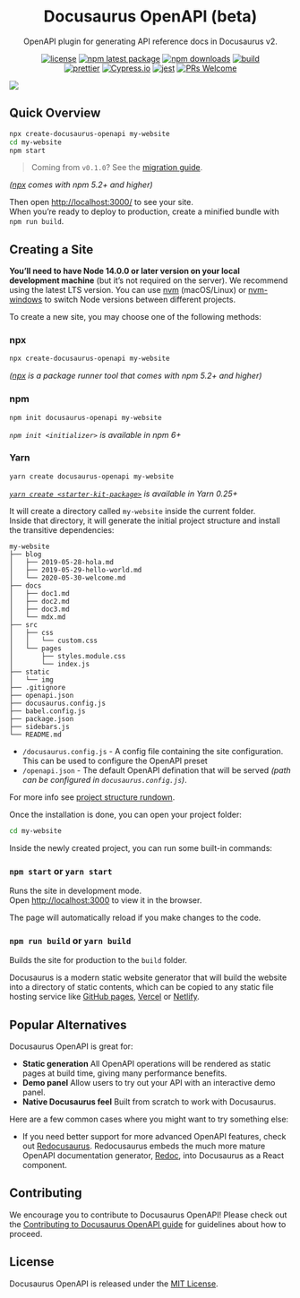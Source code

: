 <h1 align="center">Docusaurus OpenAPI (beta)</h1>

<div align="center">

OpenAPI plugin for generating API reference docs in Docusaurus v2.

[![license](https://img.shields.io/badge/license-MIT-blue.svg)](https://github.com/cloud-annotations/docusaurus-plugin-openapi/blob/HEAD/LICENSE)
[![npm latest package](https://img.shields.io/npm/v/docusaurus-preset-openapi/latest.svg)](https://www.npmjs.com/package/docusaurus-preset-openapi)
[![npm downloads](https://img.shields.io/npm/dm/docusaurus-plugin-openapi.svg)](https://www.npmjs.com/package/docusaurus-preset-openapi)
[![build](https://github.com/cloud-annotations/docusaurus-plugin-openapi/actions/workflows/validate.yaml/badge.svg)](https://github.com/cloud-annotations/docusaurus-plugin-openapi/actions/workflows/validate.yaml)
<br/>
[![prettier](https://img.shields.io/badge/code_style-prettier-ff69b4.svg)](https://github.com/prettier/prettier)
[![Cypress.io](https://img.shields.io/badge/tested%20with-Cypress-04C38E.svg)](https://www.cypress.io/)
[![jest](https://jestjs.io/img/jest-badge.svg)](https://github.com/facebook/jest)
[![PRs Welcome](https://img.shields.io/badge/PRs-welcome-brightgreen.svg)](https://github.com/cloud-annotations/docusaurus-plugin-openapi/blob/HEAD/CONTRIBUTING.md#pull-requests)

</div>

<p align="center">

![](https://user-images.githubusercontent.com/4212769/85324376-b9e3d900-b497-11ea-9765-c42a8ad1ff61.png)

</p>

## Quick Overview

```sh
npx create-docusaurus-openapi my-website
cd my-website
npm start
```

> Coming from `v0.1.0`? See the [migration guide](https://github.com/cloud-annotations/docusaurus-plugin-openapi/releases/tag/v0.2.0).

_([npx](https://medium.com/@maybekatz/introducing-npx-an-npm-package-runner-55f7d4bd282b) comes with npm 5.2+ and higher)_

Then open [http://localhost:3000/](http://localhost:3000/) to see your site.<br>
When you’re ready to deploy to production, create a minified bundle with `npm run build`.

## Creating a Site

**You’ll need to have Node 14.0.0 or later version on your local development machine** (but it’s not required on the server). We recommend using the latest LTS version. You can use [nvm](https://github.com/creationix/nvm#installation) (macOS/Linux) or [nvm-windows](https://github.com/coreybutler/nvm-windows#node-version-manager-nvm-for-windows) to switch Node versions between different projects.

To create a new site, you may choose one of the following methods:

### npx

```sh
npx create-docusaurus-openapi my-website
```

_([npx](https://medium.com/@maybekatz/introducing-npx-an-npm-package-runner-55f7d4bd282b) is a package runner tool that comes with npm 5.2+ and higher)_

### npm

```sh
npm init docusaurus-openapi my-website
```

_`npm init <initializer>` is available in npm 6+_

### Yarn

```sh
yarn create docusaurus-openapi my-website
```

_[`yarn create <starter-kit-package>`](https://yarnpkg.com/lang/en/docs/cli/create/) is available in Yarn 0.25+_

It will create a directory called `my-website` inside the current folder.<br>
Inside that directory, it will generate the initial project structure and install the transitive dependencies:

```
my-website
├── blog
│   ├── 2019-05-28-hola.md
│   ├── 2019-05-29-hello-world.md
│   └── 2020-05-30-welcome.md
├── docs
│   ├── doc1.md
│   ├── doc2.md
│   ├── doc3.md
│   └── mdx.md
├── src
│   ├── css
│   │   └── custom.css
│   └── pages
│       ├── styles.module.css
│       └── index.js
├── static
│   └── img
├── .gitignore
├── openapi.json
├── docusaurus.config.js
├── babel.config.js
├── package.json
├── sidebars.js
└── README.md
```

- `/docusaurus.config.js` - A config file containing the site configuration. This can be used to configure the OpenAPI preset
- `/openapi.json` - The default OpenAPI defination that will be served _(path can be configured in `docusaurus.config.js`)_.

For more info see [project structure rundown](https://docusaurus.io/docs/installation#project-structure-rundown).

Once the installation is done, you can open your project folder:

```sh
cd my-website
```

Inside the newly created project, you can run some built-in commands:

### `npm start` or `yarn start`

Runs the site in development mode.<br>
Open [http://localhost:3000](http://localhost:3000) to view it in the browser.

The page will automatically reload if you make changes to the code.

### `npm run build` or `yarn build`

Builds the site for production to the `build` folder.

Docusaurus is a modern static website generator that will build the website into a directory of static contents, which can be copied to any static file hosting service like [GitHub pages](https://pages.github.com/), [Vercel](https://vercel.com/) or [Netlify](https://www.netlify.com/).

## Popular Alternatives

Docusaurus OpenAPI is great for:

- **Static generation** All OpenAPI operations will be rendered as static pages at build time, giving many performance benefits.
- **Demo panel** Allow users to try out your API with an interactive demo panel.
- **Native Docusaurus feel** Built from scratch to work with Docusaurus.

Here are a few common cases where you might want to try something else:

- If you need better support for more advanced OpenAPI features, check out [Redocusaurus](https://github.com/rohit-gohri/redocusaurus/). Redocusaurus embeds the much more mature OpenAPI documentation generator, [Redoc](https://github.com/Redocly/redoc), into Docusaurus as a React component.

## Contributing

We encourage you to contribute to Docusaurus OpenAPI! Please check out the
[Contributing to Docusaurus OpenAPI guide](https://github.com/cloud-annotations/docusaurus-plugin-openapi/blob/main/CONTRIBUTING.md) for guidelines about how to proceed.

## License

Docusaurus OpenAPI is released under the [MIT License](https://opensource.org/licenses/MIT).
